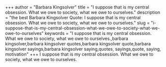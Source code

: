 +++
author = "Barbara Kingsolver"
title = "I suppose that is my central obsession. What we owe to society, what we owe to ourselves."
description = "the best Barbara Kingsolver Quote: I suppose that is my central obsession. What we owe to society, what we owe to ourselves."
slug = "i-suppose-that-is-my-central-obsession-what-we-owe-to-society-what-we-owe-to-ourselves"
keywords = "I suppose that is my central obsession. What we owe to society, what we owe to ourselves.,barbara kingsolver,barbara kingsolver quotes,barbara kingsolver quote,barbara kingsolver sayings,barbara kingsolver saying,quotes, sayings,quote, saying, motivation"
+++
I suppose that is my central obsession. What we owe to society, what we owe to ourselves.
